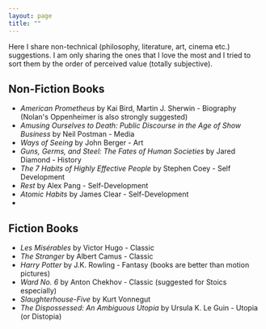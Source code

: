 ```yaml
---
layout: page
title: ""
---
```


Here I share non-technical (philosophy, literature, art, cinema etc.) suggestions. I am only sharing the ones that I love the most and I tried to sort them by the order of perceived value (totally subjective). 
## Non-Fiction Books
* _American Prometheus_ by Kai Bird, Martin J. Sherwin - Biography (Nolan's Oppenheimer is also strongly suggested)
* _Amusing Ourselves to Death: Public Discourse in the Age of Show Business_ by Neil Postman - Media
* _Ways of Seeing_ by John Berger - Art
* _Guns, Germs, and Steel: The Fates of Human Societies_ by Jared Diamond - History
* _The 7 Habits of Highly Effective People_ by Stephen Coey - Self Development
* _Rest_ by Alex Pang - Self-Development
* _Atomic Habits_ by James Clear - Self-Development
* 
## Fiction Books
* _Les Misérables_ by Victor Hugo - Classic
* _The Stranger_ by Albert Camus - Classic
* _Harry Potter_ by J.K. Rowling - Fantasy (books are better than motion pictures)
* _Ward No. 6_ by Anton Chekhov - Classic (suggested for Stoics especially)
* _Slaughterhouse-Five_ by Kurt Vonnegut
* _The Dispossessed: An Ambiguous Utopia_ by Ursula K. Le Guin - Utopia (or Distopia)
